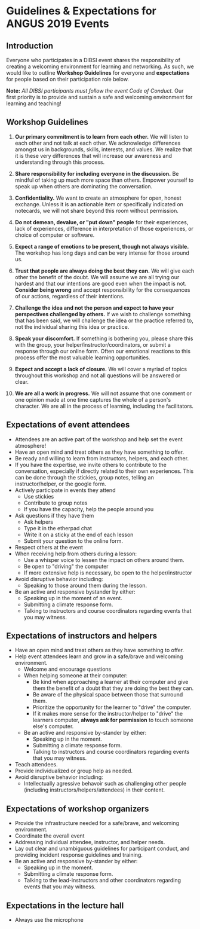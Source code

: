 # Guidelines & Expectations for ANGUS 2019 Events

 ## Introduction
Everyone who participates in a DIBSI event shares the responsibility of creating a welcoming environment for learning and networking. As such, we would like to outline **Workshop Guidelines** for everyone and **expectations** for people based on their participation role below. 

 **Note:** *All DIBSI participants must follow the event Code of Conduct.* Our first priority is to provide and sustain a safe and welcoming environment for learning and teaching!  

 ## Workshop Guidelines 
1. **Our primary commitment is to learn from each other.** We will listen to each other and not talk at each other. We acknowledge differences amongst us in backgrounds, skills, interests, and values. We realize that it is these very differences that will increase our awareness and understanding through this process.

 2. **Share responsibility for including everyone in the discussion.** Be mindful of taking up much more space than others. Empower yourself to speak up when others are dominating the conversation.

 3. **Confidentiality.** We want to create an atmosphere for open, honest exchange. Unless it is an actionable item or specifically indicated on notecards, we will not share beyond this room without permission.

 4. **Do not demean, devalue, or "put down" people** for their experiences, lack of experiences, difference in interpretation of those experiences, or choice of computer or software.

 5. **Expect a range of emotions to be present, though not always visible.** The workshop has long days and can be very intense for those around us.

 6. **Trust that people are always doing the best they can.** We will give each other the benefit of the doubt. We will assume we are all trying our hardest and that our intentions are good even when the impact is not. **Consider being wrong** and accept responsibility for the consequences of our actions, regardless of their intentions. 

 7. **Challenge the idea and not the person and expect to have your perspectives challenged by others.** If we wish to challenge something that has been said, we will challenge the idea or the practice referred to, not the individual sharing this idea or practice. 

 8. **Speak your discomfort.** If something is bothering you, please share this with the group, your helper/instructor/coordinators, or submit a response through our online form. Often our emotional reactions to this process offer the most valuable learning opportunities.

 9. **Expect and accept a lack of closure.** We will cover a myriad of topics throughout this workshop and not all questions will be answered or clear. 

 10. **We are all a work in progress.** We will not assume that one comment or one opinion made at one time captures the whole of a person's character. We are all in the process of learning, including the facilitators.

 ## Expectations of event attendees  
* Attendees are an active part of the workshop and help set the event atmosphere!
* Have an open mind and treat others as they have something to offer.  
* Be ready and willing to learn from instructors, helpers, and each other.
* If you have the expertise, we invite others to contribute to the conversation, especially if directly related to their own experiences. This can be done through the stickies, group notes, telling an instructor/helper, or the google form.
* Actively participate in events they attend  
    * Use stickies
    * Contribute to group notes
    * If you have the capacity, help the people around you  
* Ask questions if they have them  
    * Ask helpers
    * Type it in the etherpad chat
    * Write it on a sticky at the end of each lesson
    * Submit your question to the online form.
* Respect others at the event
* When receiving help from others during a lesson:  
    * Use a whisper voice to lessen the impact on others around them. 
    * Be open to "driving" the computer 
    * If more extensive help is necessary, be open to the helper/instructor  
* Avoid disruptive behavior including:
    * Speaking to those around them during the lesson.
* Be an active and responsive bystander by either:  
   * Speaking up in the moment of an event.
   * Submitting a climate response form.
   * Talking to instructors and course coordinators regarding events that you may witness.

 ## Expectations of instructors and helpers    
* Have an open mind and treat others as they have something to offer.
* Help event attendees learn and grow in a safe/brave and welcoming environment.   
    * Welcome and encourage questions   
    * When helping someone at their computer:  
        * Be kind when approaching a learner at their computer and give them the benefit of a doubt that they are doing the best they can. 
        * Be aware of the physical space between those that surround them.
        * Prioritize the opportunity for the learner to "drive" the computer. 
        * If it makes more sense for the instructor/helper to "drive" the learners computer, **always ask for permission** to touch someone else's computer.   
    * Be an active and responsive by-stander by either:  
        * Speaking up in the moment.
        * Submitting a climate response form.
        * Talking to instructors and course coordinators regarding events that you may witness.
* Teach attendees.
* Provide individualized or group help as needed.
* Avoid disruptive behavior including:
    * Intellectually agressive behavoir such as challenging other people (including instructors/helpers/attendees) in their content.


 ## Expectations of workshop organizers  
* Provide the infrastructure needed for a safe/brave, and welcoming environment.  
* Coordinate the overall event  
* Addressing individual attendee, instructor, and helper needs.  
* Lay out clear and unambiguous guidelines for participant conduct, and providing incident response guidelines and training.
* Be an active and responsive by-stander by either:  
    * Speaking up in the moment.
    * Submitting a climate response form.
    * Talking to the lead-instructors and other coordinators regarding events that you may witness.


 ## Expectations in the lecture hall
- Always use the microphone 
